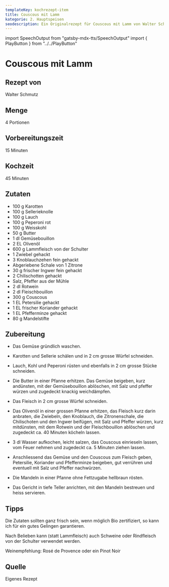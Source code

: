 ```yaml
---
templateKey: kochrezept-item
title: Couscous mit Lamm
kategorie: 2. Hauptspeisen
seodescription: Ein Originalrezept für Couscous mit Lamm von Walter Schmutz.
---
```

import SpeechOutput from "gatsby-mdx-tts/SpeechOutput"
import { PlayButton } from "../../PlayButton"

<SpeechOutput id="kochrezept-walter-schmutz-couscous-lamm" customPlayButton={PlayButton}>

# Couscous mit Lamm

## Rezept von

Walter Schmutz

## Menge

4 Portionen

## Vorbereitungszeit

15 Minuten

## Kochzeit

45 Minuten


## Zutaten

* 100 g Karotten 
* 100 g Sellerieknolle 
* 100 g Lauch 
* 100 g Peperoni rot 
* 100 g Weisskohl 
* 50 g Butter 
* 1 dl Gemüsebouillon 
* 2 EL Olivenöl 
* 600 g Lammfleisch von der Schulter 
* 1 Zwiebel gehackt 
* 3 Knoblauchzehen fein gehackt 
* Abgeriebene Schale von 1 Zitrone 
* 30 g frischer Ingwer fein gehackt 
* 2 Chilischotten gehackt 
* Salz, Pfeffer aus der Mühle 
* 2 dl Rotwein 
* 2 dl Fleischbouillon 
* 300 g Couscous 
* 1 EL Petersilie gehackt 
* 1 EL frischer Koriander gehackt 
* 1 EL Pfefferminze gehackt 
* 80 g Mandelstifte 

## Zubereitung

* Das Gemüse gründlich waschen. 

* Karotten und Sellerie schälen und in 2 cm grosse Würfel schneiden. 

* Lauch, Kohl und Peperoni rüsten und ebenfalls in 2 cm grosse Stücke schneiden. 
* Die Butter in einer Pfanne erhitzen. Das Gemüse beigeben, kurz andünsten, mit der Gemüsebouillon ablöschen, mit Salz und pfeffer würzen und zugedeckt knackig weichdämpfen. 
* Das Fleisch in 2 cm grosse Würfel schneiden. 
* Das Olivenöl in einer grossen Pfanne erhitzen, das Fleisch kurz darin anbraten, die Zwiebeln, den Knoblauch, die Zitronenschale, die Chilischoten und den Ingwer beifügen, mit Salz und Pfeffer würzen, kurz mitdünsten, mit dem Rotwein und der Fleischbouillon ablöschen und zugedeckt ca. 40 Minuten köcheln lassen. 
* 3 dl Wasser aufkochen, leicht salzen, das Couscous einrieseln lassen, vom Feuer nehmen und zugedeckt ca. 5 Minuten ziehen lassen. 
* Anschliessend das Gemüse und den Couscous zum Fleisch geben, Petersilie, Koriander und Pfefferminze beigeben, gut verrühren und eventuell mit Salz und Pfeffer nachwürzen.  
* Die Mandeln in einer Pfanne ohne Fettzugabe hellbraun rösten. 
* Das Gericht in tiefe Teller anrichten, mit den Mandeln bestreuen und heiss servieren.

## Tipps

Die Zutaten sollten ganz frisch sein, wenn möglich Bio zertifiziert, so kann ich für ein gutes Gelingen garantieren. 

Nach Belieben kann (statt Lammfleisch) auch Schweine oder Rindfleisch von der Schulter verwendet werden.

Weinempfehlung: Rosé de Provence oder ein Pinot Noir

## Quelle

Eigenes Rezept

</SpeechOutput>
